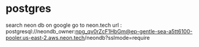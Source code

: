 # postgres

search neon db on google
go to neon.tech
url : postgresql://neondb_owner:npg_qv0rZcF1HbGm@ep-gentle-sea-a5tt6100-pooler.us-east-2.aws.neon.tech/neondb?sslmode=require
